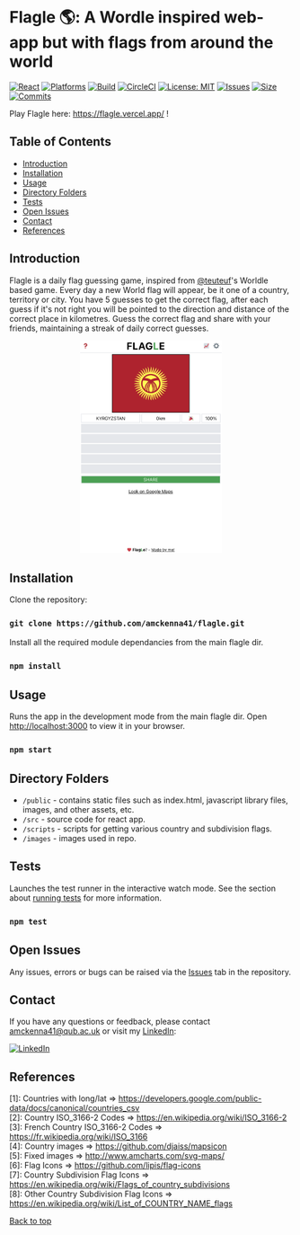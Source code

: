 # Flagle 🌎: A Wordle inspired web-app but with flags from around the world #

[![React](https://badges.aleen42.com/src/react.svg)](https://github.com/amckenna41/flagle)
[![Platforms](https://img.shields.io/badge/platforms-linux%2C%20macOS%2C%20Windows-green)](https://pypi.org/project/pySAR/)
[![Build](https://img.shields.io/github/workflow/status/amckenna41/flagle/flagle)](https://github.com/amckenna41/flagle/actions)
[![CircleCI](https://circleci.com/gh/amckenna41/flagle.svg?style=svg&circle-token=d860bb64668be19d44f106841b80eb47a8b7e7e8)](https://app.circleci.com/pipelines/github/amckenna41/flagle)
[![License: MIT](https://img.shields.io/badge/License-MIT-red.svg)](https://opensource.org/licenses/MIT)
[![Issues](https://img.shields.io/github/issues/amckenna41/flagle)](https://github.com/amckenna41/flagle/issues)
[![Size](https://img.shields.io/github/repo-size/amckenna41/flagle)](https://github.com/amckenna41/flagle)
[![Commits](https://img.shields.io/github/commit-activity/w/amckenna41/flagle)](https://github.com/amckenna41/flagle)

Play Flagle here: https://flagle.vercel.app/ !

Table of Contents
-----------------

  * [Introduction](#introduction)
  * [Installation](#installation)
  * [Usage](#usage)
  * [Directory Folders](#directory-folders)
  * [Tests](#tests)
  * [Open Issues](#Issues)
  * [Contact](#contact)
  * [References](#references)


Introduction
------------
Flagle is a daily flag guessing game, inspired from [@teuteuf][teuteuf]'s Worldle based game. Every day a new World flag will appear, be it one of a country, territory or city. You have 5 guesses to get the correct flag, after each guess if it's not right you will be pointed to the direction and distance of the correct place in kilometres. Guess the correct flag and share with your friends, maintaining a streak of daily correct guesses.

<p align="center">
<img src="images/flagleHomepage.png" alt="homepage" width="50%" height="40%"/>
</p>


Installation
------------
Clone the repository:
### `git clone https://github.com/amckenna41/flagle.git`

Install all the required module dependancies from the main flagle dir.
### `npm install`


Usage
-----
Runs the app in the development mode from the main flagle dir.
Open [http://localhost:3000](http://localhost:3000) to view it in your browser.
### `npm start`
Directory Folders
-----------------

* `/public` - contains static files such as index.html, javascript library files, images, and other assets, etc.
* `/src` - source code for react app.
* `/scripts` - scripts for getting various country and subdivision flags.
* `/images` - images used in repo.


Tests
-----
Launches the test runner in the interactive watch mode.
See the section about [running tests](https://facebook.github.io/create-react-app/docs/running-tests) for more information.
### `npm test`


Open Issues
-----------
Any issues, errors or bugs can be raised via the [Issues](https://github.com/amckenna41/flagle/issues) tab in the repository. 

Contact
-------

If you have any questions or feedback, please contact amckenna41@qub.ac.uk or visit my [LinkedIn](https://www.linkedin.com/in/adam-mckenna-7a5b22151/):

[![LinkedIn](https://img.shields.io/badge/LinkedIn-0077B5?style=for-the-badge&logo=linkedin&logoColor=white)](https://www.linkedin.com/in/adam-mckenna-7a5b22151/)

References
----------
\[1\]: Countries with long/lat => https://developers.google.com/public-data/docs/canonical/countries_csv <br>
\[2\]: Country ISO_3166-2 Codes => https://en.wikipedia.org/wiki/ISO_3166-2 <br>
\[3\]: French Country ISO_3166-2 Codes => https://fr.wikipedia.org/wiki/ISO_3166 <br>
\[4\]: Country images => https://github.com/djaiss/mapsicon <br>
\[5\]: Fixed images => http://www.amcharts.com/svg-maps/ <br>
\[6\]: Flag Icons => https://github.com/lipis/flag-icons <br>
\[7\]: Country Subdivision Flag Icons => https://en.wikipedia.org/wiki/Flags_of_country_subdivisions <br>
\[8\]: Other Country Subdivision Flag Icons => https://en.wikipedia.org/wiki/List_of_COUNTRY_NAME_flags


[Back to top](#TOP)

[teuteuf]: https://twitter.com/teuteuf